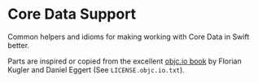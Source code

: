 # Core Data Support

Common helpers and idioms for making working with Core Data in Swift better. 

Parts are inspired or copied from the excellent [objc.io book](https://www.objc.io/books/core-data/) by Florian Kugler and Daniel Eggert (See `LICENSE.objc.io.txt`).

